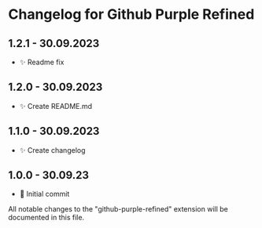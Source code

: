 # Changelog for Github Purple Refined

## 1.2.1 - 30.09.2023

- ✨ Readme fix

## 1.2.0 - 30.09.2023

- ✨ Create README.md

## 1.1.0 - 30.09.2023

- ✨ Create changelog

## 1.0.0 - 30.09.23

- 👾 Initial commit

All notable changes to the "github-purple-refined" extension will be documented in this file.
